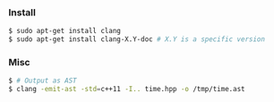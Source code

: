 ### Install
```bash
$ sudo apt-get install clang
$ sudo apt-get install clang-X.Y-doc # X.Y is a specific version
```

### Misc

```bash
$ # Output as AST
$ clang -emit-ast -std=c++11 -I.. time.hpp -o /tmp/time.ast
```

